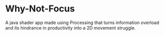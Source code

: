 # Why-Not-Focus
A java shader app made using Processing that turns information overload and its hindrance in productivity into a 2D movement struggle.
